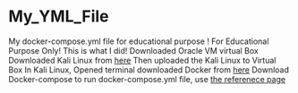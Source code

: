 # My_YML_File
My docker-compose.yml file for educational purpose
! For Educational Purpose Only!
This is what I did! 
Downloaded Oracle VM virtual Box
Downloaded Kali Linux from [here](https://www.kali.org/get-kali/#kali-virtual-machines)
Then uploaded the Kali Linux to Virtual Box
In Kali Linux, Opened terminal downloaded Docker from [here](https://www.kali.org/docs/containers/installing-docker-on-kali/)
Download Docker-compose to run docker-compose.yml file, use [the referenece page](https://docs.docker.com/compose/install/linux/)
